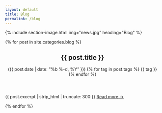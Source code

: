 ```yaml
---
layout: default
title: Blog
permalink: /blog
---
```


{% include section-image.html img="news.jpg" heading="Blog" %}

<div>
{% for post in site.categories.blog %}
    <div class="blogpost">
        <header>
            <h2>{{ post.title }}</h2>
            <span class="date">
                (<time datetime="{{ post.date | date_to_xmlschema }}" itemprop="datePublished">{{ post.date | date: "%b %-d, %Y" }}</time>)
            </span>
            {% for tag in post.tags %}
                <span class="tag {{tag}}">{{ tag }}</span>
            {% endfor %}
        </header>
        <p>{{ post.excerpt | strip_html | truncate: 300 }} <a href="{{ post.url }}">Read more →</a></p>
    </div>
{% endfor %}
</div>
